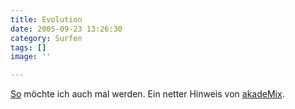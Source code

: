 ```yaml
---
title: Evolution
date: 2005-09-23 13:26:30
category: Surfen
tags: []
image: ''

---
```


[So](http://www.ianhaig.net/men/) möchte ich auch mal werden. Ein netter Hinweis von [akadeMix](http://blog.akademie.de/eintrag/783/das-gruselkabinett-der-internet-freaks).
